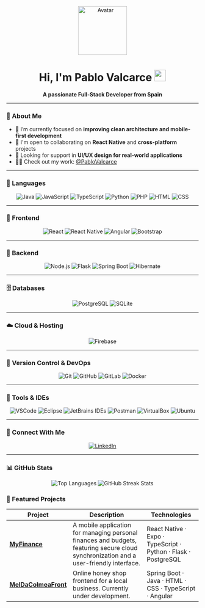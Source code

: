 <p align="center">
  <img src="https://cdn.dribbble.com/users/1787323/screenshots/10091971/media/d43c019bfeff34be8816481e843ea8c1.png" width="128" alt="Avatar" />
</p>

<h1 align="center">Hi, I'm Pablo Valcarce <img src="https://raw.githubusercontent.com/iampavangandhi/iampavangandhi/master/gifs/Hi.gif" width="30" alt="waving hand" /></h1>

<p align="center"><strong>A passionate Full-Stack Developer from Spain</strong></p>

---

### 📌 About Me

- 🌱 I’m currently focused on **improving clean architecture and mobile-first development**
- 👯 I'm open to collaborating on **React Native** and **cross-platform** projects
- 🤝 Looking for support in **UI/UX design for real-world applications**
- 👨‍💻 Check out my work: [@PabloValcarce](https://github.com/PabloValcarce)

---

### 🧠 Languages

<p align="center">
  <img src="https://img.shields.io/badge/Java-ED8B00?style=for-the-badge&logo=openjdk&logoColor=white" alt="Java"/>
  <img src="https://img.shields.io/badge/JavaScript-F7DF1E?style=for-the-badge&logo=javascript&logoColor=black" alt="JavaScript"/>
  <img src="https://img.shields.io/badge/TypeScript-007ACC?style=for-the-badge&logo=typescript&logoColor=white" alt="TypeScript"/>
  <img src="https://img.shields.io/badge/Python-14354C?style=for-the-badge&logo=python&logoColor=white" alt="Python"/>
  <img src="https://img.shields.io/badge/PHP-777BB4?style=for-the-badge&logo=php&logoColor=white" alt="PHP"/>
  <img src="https://img.shields.io/badge/HTML5-E34F26?style=for-the-badge&logo=html5&logoColor=white" alt="HTML"/>
  <img src="https://img.shields.io/badge/CSS3-1572B6?style=for-the-badge&logo=css3&logoColor=white" alt="CSS"/>
</p>

---

### 🎨 Frontend

<p align="center">
  <img src="https://img.shields.io/badge/React-20232A?style=for-the-badge&logo=react&logoColor=61DAFB" alt="React"/>
  <img src="https://img.shields.io/badge/React_Native-20232A?style=for-the-badge&logo=react&logoColor=61DAFB" alt="React Native"/>
  <img src="https://img.shields.io/badge/Angular-DD0031?style=for-the-badge&logo=angular&logoColor=white" alt="Angular"/>
  <img src="https://img.shields.io/badge/Bootstrap-563D7C?style=for-the-badge&logo=bootstrap&logoColor=white" alt="Bootstrap"/>
</p>

---

### 🔧 Backend

<p align="center">
  <img src="https://img.shields.io/badge/Node.js-339933?style=for-the-badge&logo=node.js&logoColor=white" alt="Node.js"/>
  <img src="https://img.shields.io/badge/Flask-000000?style=for-the-badge&logo=flask&logoColor=white" alt="Flask"/>
  <img src="https://img.shields.io/badge/Spring-6DB33F?style=for-the-badge&logo=spring&logoColor=white" alt="Spring Boot"/>
  <img src="https://img.shields.io/badge/Hibernate-59666C?style=for-the-badge&logo=Hibernate&logoColor=white" alt="Hibernate"/>
</p>

---

### 🗄️ Databases

<p align="center">
  <img src="https://img.shields.io/badge/PostgreSQL-4169E1?style=for-the-badge&logo=postgresql&logoColor=white" alt="PostgreSQL"/>
  <img src="https://img.shields.io/badge/SQLite-003B57?style=for-the-badge&logo=sqlite&logoColor=white" alt="SQLite"/>
</p>

---

### ☁️ Cloud & Hosting

<p align="center">
  <img src="https://img.shields.io/badge/Firebase-FFCA28?style=for-the-badge&logo=firebase&logoColor=black" alt="Firebase"/>
</p>

---

### 🔄 Version Control & DevOps

<p align="center">
  <img src="https://img.shields.io/badge/Git-F05032?style=for-the-badge&logo=git&logoColor=white" alt="Git"/>
  <img src="https://img.shields.io/badge/GitHub-181717?style=for-the-badge&logo=github&logoColor=white" alt="GitHub"/>
  <img src="https://img.shields.io/badge/GitLab-FCA121?style=for-the-badge&logo=gitlab&logoColor=white" alt="GitLab"/>
  <img src="https://img.shields.io/badge/Docker-2496ED?style=for-the-badge&logo=docker&logoColor=white" alt="Docker"/>
</p>

---

### 🧰 Tools & IDEs

<p align="center">
  <img src="https://img.shields.io/badge/VS%20Code-007ACC?style=for-the-badge&logo=visualstudiocode&logoColor=white" alt="VSCode"/>
  <img src="https://img.shields.io/badge/Eclipse-2C2255?style=for-the-badge&logo=eclipse&logoColor=white" alt="Eclipse"/>
  <img src="https://img.shields.io/badge/JetBrains%20IDE-000000?style=for-the-badge&logo=jetbrains&logoColor=white" alt="JetBrains IDEs"/>
  <img src="https://img.shields.io/badge/Postman-FF6C37?style=for-the-badge&logo=postman&logoColor=white" alt="Postman"/>
  <img src="https://img.shields.io/badge/VirtualBox-183A61?style=for-the-badge&logo=virtualbox&logoColor=white" alt="VirtualBox"/>
  <img src="https://img.shields.io/badge/Ubuntu-E95420?style=for-the-badge&logo=ubuntu&logoColor=white" alt="Ubuntu"/>
</p>

---

### 🤝 Connect With Me

<p align="center">
  <a href="https://www.linkedin.com/in/pablo-valcarce-lence-8b9b34262/" target="_blank">
    <img src="https://img.shields.io/badge/LinkedIn-0A66C2?style=for-the-badge&logo=linkedin&logoColor=white" alt="LinkedIn"/>
  </a>
</p>

---

### 📊 GitHub Stats

<p align="center">
  <img src="https://github-readme-stats.vercel.app/api/top-langs/?username=PabloValcarce&theme=dark&hide_border=false&langs_count=7" alt="Top Languages"/>
  <img src="https://github-readme-streak-stats.herokuapp.com/?user=PabloValcarce&theme=material-palenight" alt="GitHub Streak Stats"/>
</p>

### 🚀 Featured Projects

| Project | Description | Technologies |
|---------|-------------|--------------|
| [**MyFinance**](https://github.com/PabloValcarce/MyFinance) | A mobile application for managing personal finances and budgets, featuring secure cloud synchronization and a user-friendly interface. | React Native · Expo · TypeScript · Python · Flask · PostgreSQL |
| [**MelDaColmeaFront**](https://github.com/PabloValcarce/MelDaColmeaFront) | Online honey shop frontend for a local business. Currently under development. | Spring Boot · Java · HTML · CSS · TypeScript · Angular |


